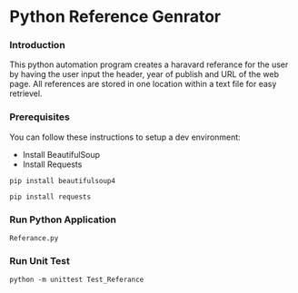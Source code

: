 # Python Reference Genrator

### Introduction
This python automation program creates a haravard referance for the user by having the user input the header, year of publish and URL of the web page. All references are stored in one location within a text file for easy retrievel.

### Prerequisites

You can follow these instructions to setup a dev environment:

- Install BeautifulSoup
- Install Requests
  
```
pip install beautifulsoup4
```

```
pip install requests
```

### Run Python Application
```
Referance.py
```

### Run Unit Test
```
python -m unittest Test_Referance
```
